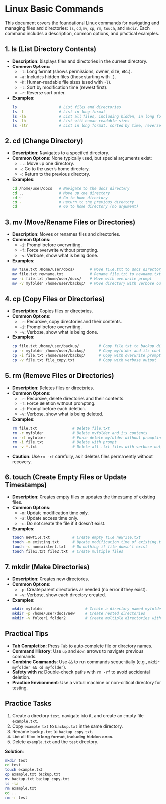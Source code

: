 # Linux Basic Commands

This document covers the foundational Linux commands for navigating and managing files and directories: `ls`, `cd`, `mv`, `cp`, `rm`, `touch`, and `mkdir`. Each command includes a description, common options, and practical examples.

## 1. ls (List Directory Contents)
- **Description**: Displays files and directories in the current directory.
- **Common Options**:
  - `-l`: Long format (shows permissions, owner, size, etc.).
  - `-a`: Includes hidden files (those starting with `.`).
  - `-h`: Human-readable file sizes (used with `-l`).
  - `-t`: Sort by modification time (newest first).
  - `-r`: Reverse sort order.
- **Examples**:
  ```bash
  ls                   # List files and directories
  ls -l                # List in long format
  ls -la               # List all files, including hidden, in long format
  ls -lh               # List with human-readable sizes
  ls -ltr              # List in long format, sorted by time, reversed
  ```

## 2. cd (Change Directory)
- **Description**: Navigates to a specified directory.
- **Common Options**: None typically used, but special arguments exist:
  - `..`: Move up one directory.
  - `~`: Go to the user’s home directory.
  - `-`: Return to the previous directory.
- **Examples**:
  ```bash
  cd /home/user/docs   # Navigate to the docs directory
  cd ..                # Move up one directory
  cd ~                 # Go to home directory
  cd -                 # Return to the previous directory
  cd                   # Go to home directory (no argument)
  ```

## 3. mv (Move/Rename Files or Directories)
- **Description**: Moves or renames files and directories.
- **Common Options**:
  - `-i`: Prompt before overwriting.
  - `-f`: Force overwrite without prompting.
  - `-v`: Verbose, show what is being done.
- **Examples**:
  ```bash
  mv file.txt /home/user/docs/       # Move file.txt to docs directory
  mv file.txt newname.txt            # Rename file.txt to newname.txt
  mv -i file.txt /home/user/docs/    # Move with overwrite prompt
  mv -v myfolder /home/user/backup/  # Move directory with verbose output
  ```

## 4. cp (Copy Files or Directories)
- **Description**: Copies files or directories.
- **Common Options**:
  - `-r`: Recursive, copy directories and their contents.
  - `-i`: Prompt before overwriting.
  - `-v`: Verbose, show what is being done.
- **Examples**:
  ```bash
  cp file.txt /home/user/backup/         # Copy file.txt to backup directory
  cp -r myfolder /home/user/backup/      # Copy myfolder and its contents
  cp -i file.txt /home/user/backup/      # Copy with overwrite prompt
  cp -v file.txt file_copy.txt           # Copy with verbose output
  ```

## 5. rm (Remove Files or Directories)
- **Description**: Deletes files or directories.
- **Common Options**:
  - `-r`: Recursive, delete directories and their contents.
  - `-f`: Force deletion without prompting.
  - `-i`: Prompt before each deletion.
  - `-v`: Verbose, show what is being deleted.
- **Examples**:
  ```bash
  rm file.txt                # Delete file.txt
  rm -r myfolder             # Delete myfolder and its contents
  rm -rf myfolder            # Force delete myfolder without prompting
  rm -i file.txt             # Delete with prompt
  rm -v *.txt                # Delete all .txt files with verbose output
  ```
- **Caution**: Use `rm -rf` carefully, as it deletes files permanently without recovery.

## 6. touch (Create Empty Files or Update Timestamps)
- **Description**: Creates empty files or updates the timestamp of existing files.
- **Common Options**:
  - `-m`: Update modification time only.
  - `-a`: Update access time only.
  - `-c`: Do not create the file if it doesn’t exist.
- **Examples**:
  ```bash
  touch newfile.txt          # Create empty file newfile.txt
  touch -m existing.txt      # Update modification time of existing.txt
  touch -c nonexistent.txt   # Do nothing if file doesn’t exist
  touch file1.txt file2.txt  # Create multiple files
  ```

## 7. mkdir (Make Directories)
- **Description**: Creates new directories.
- **Common Options**:
  - `-p`: Create parent directories as needed (no error if they exist).
  - `-v`: Verbose, show each directory created.
- **Examples**:
  ```bash
  mkdir myfolder                   # Create a directory named myfolder
  mkdir -p /home/user/docs/new     # Create nested directories
  mkdir -v folder1 folder2         # Create multiple directories with verbose output
  ```

## Practical Tips
- **Tab Completion**: Press `Tab` to auto-complete file or directory names.
- **Command History**: Use `up` and `down` arrows to navigate previous commands.
- **Combine Commands**: Use `&&` to run commands sequentially (e.g., `mkdir myfolder && cd myfolder`).
- **Safety with `rm`**: Double-check paths with `rm -rf` to avoid accidental deletion.
- **Practice Environment**: Use a virtual machine or non-critical directory for testing.

## Practice Tasks
1. Create a directory `test`, navigate into it, and create an empty file `example.txt`.
2. Copy `example.txt` to `backup.txt` in the same directory.
3. Rename `backup.txt` to `backup_copy.txt`.
4. List all files in long format, including hidden ones.
5. Delete `example.txt` and the `test` directory.

**Solution**:
```bash
mkdir test
cd test
touch example.txt
cp example.txt backup.txt
mv backup.txt backup_copy.txt
ls -la
rm example.txt
cd ..
rm -r test
```
